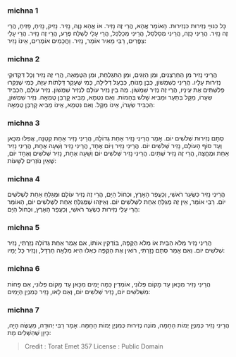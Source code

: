 
### michna 1
כָּל כִּנּוּיֵי נְזִירוּת כִּנְזִירוּת. הָאוֹמֵר אֱהֵא, הֲרֵי זֶה נָזִיר. אוֹ אֱהֵא נָוֶה, נָזִיר. נָזִיק, נָזִיחַ, פָּזִיחַ, הֲרֵי זֶה נָזִיר. הֲרֵינִי כָּזֶה, הֲרֵינִי מְסַלְסֵל, הֲרֵינִי מְכַלְכֵּל, הֲרֵי עָלַי לְשַׁלַּח פֶּרַע, הֲרֵי זֶה נָזִיר. הֲרֵי עָלַי צִפֳּרִים, רַבִּי מֵאִיר אוֹמֵר, נָזִיר. וַחֲכָמִים אוֹמְרִים, אֵינוֹ נָזִיר: 

### michna 2
הֲרֵינִי נָזִיר מִן הַחַרְצַנִּים, וּמִן הַזַּגִּים, וּמִן הַתִּגְלַחַת, וּמִן הַטֻּמְאָה, הֲרֵי זֶה נָזִיר וְכָל דִּקְדּוּקֵי נְזִירוּת עָלָיו. הֲרֵינִי כְשִׁמְשׁוֹן, כְּבֶן מָנוֹחַ, כְּבַעַל דְּלִילָה, כְּמִי שֶׁעָקַר דַּלְתוֹת עַזָּה, כְּמִי שֶׁנִּקְּרוּ פְלִשְׁתִּים אֶת עֵינָיו, הֲרֵי זֶה נְזִיר שִׁמְשׁוֹן. מַה בֵּין נְזִיר עוֹלָם לִנְזִיר שִׁמְשׁוֹן. נְזִיר עוֹלָם, הִכְבִּיד שְׂעָרוֹ, מֵקֵל בְּתַעַר וּמֵבִיא שָׁלשׁ בְּהֵמוֹת. וְאִם נִטְמָא, מֵבִיא קָרְבַּן טֻמְאָה. נְזִיר שִׁמְשׁוֹן, הִכְבִּיד שְׂעָרוֹ, אֵינוֹ מֵקֵל. וְאִם נִטְמָא, אֵינוֹ מֵבִיא קָרְבַּן טֻמְאָה: 

### michna 3
סְתָם נְזִירוּת שְׁלשִׁים יוֹם. אָמַר הֲרֵינִי נָזִיר אַחַת גְּדוֹלָה, הֲרֵינִי נָזִיר אַחַת קְטַנָּה, אֲפִלּוּ מִכָּאן וְעַד סוֹף הָעוֹלָם, נָזִיר שְׁלשִׁים יוֹם. הֲרֵינִי נָזִיר וְיוֹם אֶחָד, הֲרֵינִי נָזִיר וְשָׁעָה אֶחָת, הֲרֵינִי נָזִיר אַחַת וּמֶחֱצָה, הֲרֵי זֶה נָזִיר שְׁתָּיִם. הֲרֵינִי נָזִיר שְׁלשִׁים יוֹם וְשָׁעָה אֶחָת, נָזִיר שְׁלשִׁים וְאֶחָד יוֹם, שֶׁאֵין נוֹזְרִים לְשָׁעוֹת: 

### michna 4
הֲרֵינִי נָזִיר כִּשְׂעַר רֹאשִׁי, וְכַעֲפַר הָאָרֶץ, וּכְחוֹל הַיָּם, הֲרֵי זֶה נְזִיר עוֹלָם וּמְגַלֵּחַ אַחַת לִשְׁלשִׁים יוֹם. רַבִּי אוֹמֵר, אֵין זֶה מְגַלֵּחַ אַחַת לִשְׁלשִׁים יוֹם. וְאֵיזֶהוּ שֶׁמְּגַלֵּחַ אַחַת לִשְׁלשִׁים יוֹם, הָאוֹמֵר הֲרֵי עָלַי נְזִירוּת כִּשְׂעַר רֹאשִׁי, וְכַעֲפַר הָאָרֶץ, וּכְחוֹל הַיָּם: 

### michna 5
הֲרֵינִי נָזִיר מְלֹא הַבַּיִת אוֹ מְלֹא הַקֻּפָּה, בּוֹדְקִין אוֹתוֹ, אִם אָמַר אַחַת גְּדוֹלָה נָזָרְתִּי, נָזִיר שְׁלשִׁים יוֹם. וְאִם אָמַר סְתָם נָזָרְתִּי, רוֹאִין אֶת הַקֻּפָּה כְּאִלּוּ הִיא מְלֵאָה חַרְדָּל, וְנָזִיר כָּל יָמָיו: 

### michna 6
הֲרֵינִי נָזִיר מִכָּאן עַד מָקוֹם פְּלוֹנִי, אוֹמְדִין כַּמָּה יָמִים מִכָּאן עַד מָקוֹם פְּלוֹנִי, אִם פָּחוֹת מִשְּׁלשִׁים יוֹם, נָזִיר שְׁלשִׁים יוֹם, וְאִם לָאו, נָזִיר כְּמִנְיַן הַיָּמִים: 

### michna 7
הֲרֵינִי נָזִיר כְּמִנְיַן יְמוֹת הַחַמָּה, מוֹנֶה נְזִירוּת כְּמִנְיַן יְמוֹת הַחַמָּה. אָמַר רַבִּי יְהוּדָה, מַעֲשֶׂה הָיָה, כֵּיוָן שֶׁהִשְׁלִים מֵת: 

>Credit : Torat Emet 357
>License : Public Domain 